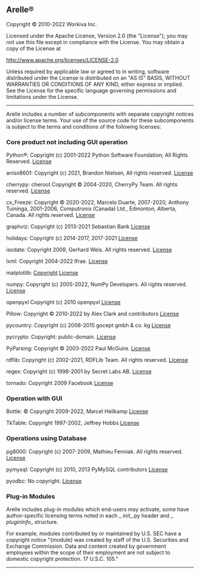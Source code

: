 
## Arelle®

Copyright © 2010-2022 Workiva Inc.


Licensed under the Apache License, Version 2.0 (the "License");
you may not use this file except in compliance with the License.
You may obtain a copy of the License at

http://www.apache.org/licenses/LICENSE-2.0


Unless required by applicable law or agreed to in writing, software
distributed under the License is distributed on an "AS IS" BASIS,
WITHOUT WARRANTIES OR CONDITIONS OF ANY KIND, either express or implied.
See the License for the specific language governing permissions and
limitations under the License.

---
Arelle includes a number of subcomponents with separate copyright notices
and/or license terms. Your use of the source code for these subcomponents
is subject to the terms and conditions of the following licenses:

### Core product not including GUI operation

Python®: Copyright (c) 2001-2022 Python Software Foundation; All Rights Reserved.  [License](https://docs.python.org/3/license.html)

aniso8601: Copyright (c) 2021, Brandon Nielsen, All rights reserved. [License](https://github.com/sloanlance/aniso8601/blob/master/LICENSE)

cherrypy: cheroot Copyright © 2004-2020, CherryPy Team.  All rights reserved.  [License](https://github.com/cherrypy/cherrypy/blob/main/LICENSE.md)

cx_Freeze: Copyright © 2020-2022, Marcelo Duarte, 2007-2020, Anthony Tuininga, 2001-2006, Computronix (Canada) Ltd., Edmonton, Alberta, Canada. All rights reserved. [License](https://cx-freeze.readthedocs.io/en/latest/license.html)

graphviz: Copyright (c) 2013-2021 Sebastian Bank [License](https://graphviz.org/license/)

holidays: Copyright (c) 2014-2017, 2017-2021 [License](https://github.com/dr-prodigy/python-holidays/blob/master/LICENSE)

isodate: Copyright 2009, Gerhard Weis. All rights reserved. [License](https://opensource.org/licenses/BSD-3-Clause)

lxml: Copyright 2004-2022 Ifrae. [License](https://github.com/lxml/lxml/blob/master/LICENSES.txt)

matplotlib: [Copyright](https://matplotlib.org/stable/users/project/license.html) [License](https://github.com/matplotlib/matplotlib/blob/main/LICENSE/LICENSE)

numpy: Copyright (c) 2005-2022, NumPy Developers. All rights reserved. [License](https://numpy.org/doc/stable/license.html)

openpyxl Copyright (c) 2010 openpyxl [License](https://github.com/fluidware/openpyxl/blob/master/LICENCE)

Pillow: Copyright © 2010-2022 by Alex Clark and contributors [License](https://github.com/python-pillow/Pillow/blob/main/LICENSE)

pycountry: Copyright (c) 2008-2015 gocept gmbh & co. kg [License](https://pypi.org/project/gocept.country/)

pycrypto: Copyright: public-domain. [License](https://github.com/pycrypto/pycrypto/blob/master/COPYRIGHT)

PyParsing: Copyright © 2003-2022 Paul McGuire. [License](https://github.com/pyparsing/pyparsing/blob/master/LICENSE)

rdflib: Copyright (c) 2002-2021, RDFLib Team. All rights reserved. [License](https://opensource.org/licenses/BSD-3-Clause)

regex: Copyright (c) 1998-2001 by Secret Labs AB.  [License](https://github.com/mrabarnett/mrab-regex/blob/hg/LICENSE.txt)

tornado: Copyright 2009 Facebook [License](https://github.com/tornadoweb/tornado/blob/master/LICENSE)

### Operation with GUI

Bottle: © Copyright 2009-2022, Marcel Hellkamp [License](https://bottlepy.org/docs/dev/)

TkTable: Copyright 1997-2002, Jeffrey Hobbs [License](https://github.com/nbro/tktable/blob/master/LICENSE.md)

### Operations using Database

pg8000: Copyright (c) 2007-2009, Mathieu Fenniak. All rights reserved. [License](https://opensource.org/licenses/BSD-3-Clause)

pymysql: Copyright (c) 2010, 2013 PyMySQL contributors [License](https://opensource.org/licenses/MIT)

pyodbc: No copyright. [License](https://github.com/mkleehammer/pyodbc/blob/master/LICENSE.txt)

### Plug-in Modules

Arelle includes plug-in modules which end-users may activate, some have author-specific licensing terms noted in each _ _init__.py header and _ _pluginInfo__ structure.

For example, modules contributed by or maintained by U.S. SEC have a copyright notice "{module} was created by staff of the U.S. Securities and Exchange Commission. Data and content created by government employees within the scope of their employment are not subject to domestic copyright protection. 17 U.S.C. 105."

---

